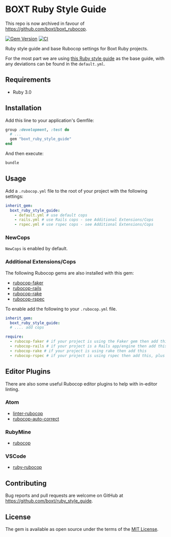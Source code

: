 # BOXT Ruby Style Guide

This repo is now archived in favour of https://github.com/boxt/boxt_rubocop.

[![Gem Version](https://badge.fury.io/rb/boxt_ruby_style_guide.svg)](https://badge.fury.io/rb/boxt_ruby_style_guide)
[![CI](https://github.com/boxt/boxt_ruby_style_guide/actions/workflows/ci.yml/badge.svg)](https://github.com/boxt/boxt_ruby_style_guide/actions/workflows/ci.yml)

Ruby style guide and base Rubocop settings for Boxt Ruby projects.

For the most part we are using [this Ruby style guide](https://github.com/bbatsov/ruby-style-guide) as the base guide, with any deviations can be found in the `default.yml`.

## Requirements

* Ruby 3.0
## Installation

Add this line to your application's Gemfile:

```ruby
group :development, :test do
  # ...
  gem "boxt_ruby_style_guide"
end
```

And then execute:

```sh
bundle
```

## Usage

Add a `.rubocop.yml` file to the root of your project with the following settings:

```yml
inherit_gem:
  boxt_ruby_style_guide:
    - default.yml # use default cops
    - rails.yml # use Rails cops - see Additional Extensions/Cops
    - rspec.yml # use rspec cops - see Additional Extensions/Cops
```

### NewCops

`NewCops` is enabled by default.

### Additional Extensions/Cops

The following Rubocop gems are also installed with this gem:

* [rubocop-faker](https://github.com/koic/rubocop-faker)
* [rubocop-rails](https://github.com/rubocop-hq/rubocop-rails)
* [rubocop-rake](https://github.com/rubocop-hq/rubocop-rake)
* [rubocop-rspec](https://github.com/rubocop-hq/rubocop-rspec)

To enable add the following to your `.rubocop.yml` file.

```yml
inherit_gem:
  boxt_ruby_style_guide:
  # .... add cops

require:
  - rubocop-faker # if your project is using the Faker gem then add this
  - rubocop-rails # if your project is a Rails app/engine then add this, plus the - rails.yml setting above
  - rubocop-rake # if your project is using rake then add this
  - rubocop-rspec # if your project is using rspec then add this, plus the - rspec.yml setting above
```

## Editor Plugins

There are also some useful Rubocop editor plugins to help with in-editor linting.

### Atom

- [linter-rubocop](https://atom.io/packages/linter-rubocop)
- [rubocop-auto-correct](https://atom.io/packages/rubocop-auto-correct)

### RubyMine

- [rubocop](https://www.jetbrains.com/help/ruby/rubocop.html)

### VSCode

- [ruby-rubocop](https://marketplace.visualstudio.com/items?itemName=misogi.ruby-rubocop)

## Contributing

Bug reports and pull requests are welcome on GitHub at https://github.com/boxt/ruby_style_guide.

## License

The gem is available as open source under the terms of the [MIT License](http://opensource.org/licenses/MIT).
